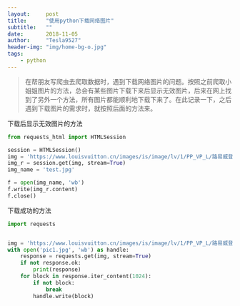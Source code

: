 ```yaml
---
layout:     post
title:      "使用python下载网络图片"
subtitle:   ""
date:       2018-11-05
author:     "Tesla9527"
header-img: "img/home-bg-o.jpg"
tags:
    - python
---
```

>在帮朋友写爬虫去爬取数据时，遇到下载网络图片的问题。按照之前爬取小姐姐图片的方法，总会有某些图片下载下来后显示无效图片，后来在网上找到了另外一个方法，所有图片都能顺利地下载下来了。在此记录一下，之后遇到下载图片的需求时，就按照后面的方法来。

下载后显示无效图片的方法

```python
from requests_html import HTMLSession

session = HTMLSession()
img = 'https://www.louisvuitton.cn/images/is/image/lv/1/PP_VP_L/路易威登-200ml-旅行装香水盒-epi-订制服务--LS0156_PM2_Front view.jpg'
img_r = session.get(img, stream=True)
img_name = 'test.jpg'

f = open(img_name, 'wb')
f.write(img_r.content)
f.close()
```

下载成功的方法

```python
import requests


img = 'https://www.louisvuitton.cn/images/is/image/lv/1/PP_VP_L/路易威登-200ml-旅行装香水盒-epi-订制服务--LS0156_PM2_Front view.jpg'
with open('pic1.jpg', 'wb') as handle:
    response = requests.get(img, stream=True)
    if not response.ok:
        print(response)
    for block in response.iter_content(1024):
        if not block:
            break
        handle.write(block)
```